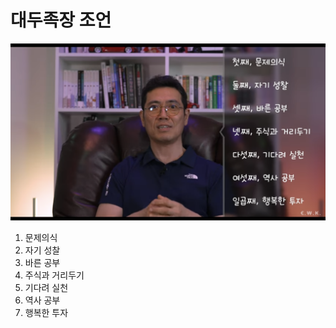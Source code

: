 # 대두족장 조언

![](Assets/C945FC49-E6B3-4386-9E83-A6D26ADE3703.png)
1. 문제의식
2. 자기 성찰
3. 바른 공부
4. 주식과 거리두기
5. 기다려 실천
6. 역사 공부
7. 행복한 투자